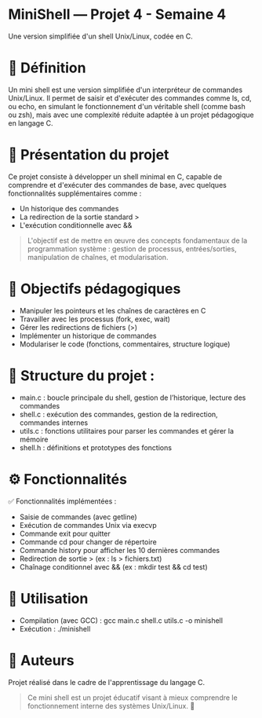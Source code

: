 # MiniShell — Projet 4 - Semaine 4
Une version simplifiée d'un shell Unix/Linux, codée en C.

# 🧾 Définition
Un mini shell est une version simplifiée d'un interpréteur de commandes Unix/Linux. Il permet de saisir et d'exécuter des commandes comme ls, cd, ou echo, en simulant le fonctionnement d'un véritable shell (comme bash ou zsh), mais avec une complexité réduite adaptée à un projet pédagogique en langage C.

# 🎯 Présentation du projet
Ce projet consiste à développer un shell minimal en C, capable de comprendre et d'exécuter des commandes de base, avec quelques fonctionnalités supplémentaires comme :
- Un historique des commandes
- La redirection de la sortie standard >
- L'exécution conditionnelle avec &&
> L'objectif est de mettre en œuvre des concepts fondamentaux de la programmation système : gestion de processus, entrées/sorties, manipulation de chaînes, et modularisation.

# 📌 Objectifs pédagogiques
- Manipuler les pointeurs et les chaînes de caractères en C
- Travailler avec les processus (fork, exec, wait)
- Gérer les redirections de fichiers (>)
- Implémenter un historique de commandes
- Modulariser le code (fonctions, commentaires, structure logique)

# 📁 Structure du projet :
- main.c : boucle principale du shell, gestion de l’historique, lecture des commandes
- shell.c : exécution des commandes, gestion de la redirection, commandes internes
- utils.c : fonctions utilitaires pour parser les commandes et gérer la mémoire
- shell.h : définitions et prototypes des fonctions

# ⚙️ Fonctionnalités
✅ Fonctionnalités implémentées :
- Saisie de commandes (avec getline)
- Exécution de commandes Unix via execvp
- Commande exit pour quitter
- Commande cd pour changer de répertoire
- Commande history pour afficher les 10 dernières commandes
- Redirection de sortie > (ex : ls > fichiers.txt)
- Chaînage conditionnel avec && (ex : mkdir test && cd test)

# 🚀 Utilisation
- Compilation (avec GCC) :
gcc main.c shell.c utils.c -o minishell
- Exécution :
./minishell

# 👥 Auteurs
Projet réalisé dans le cadre de l'apprentissage du langage C.
> Ce mini shell est un projet éducatif visant à mieux comprendre le fonctionnement interne des systèmes Unix/Linux. 🚧
